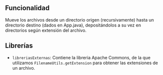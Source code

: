 ## Funcionalidad

Mueve los archivos desde un directorio origen (recursivamente) hasta un directorio destino (dados en App.java), depositándolos a su vez en directorios según extensión del archivo.

## Librerías


- `libreriasExternas`: Contiene la libreria Apache Commons, de la que utilizamos `FilenameUtils.getExtension` para obtener las extensiones de un archivo.


